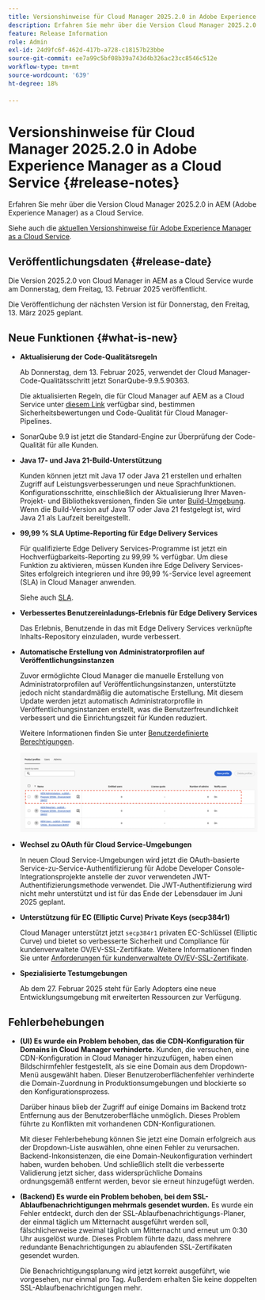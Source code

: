 ```yaml
---
title: Versionshinweise für Cloud Manager 2025.2.0 in Adobe Experience Manager as a Cloud Service
description: Erfahren Sie mehr über die Version Cloud Manager 2025.2.0 in AEM as a Cloud Service.
feature: Release Information
role: Admin
exl-id: 24d9fc6f-462d-417b-a728-c18157b23bbe
source-git-commit: ee7a99c5bf08b39a743d4b326ac23cc8546c512e
workflow-type: tm+mt
source-wordcount: '639'
ht-degree: 18%

---
```


# Versionshinweise für Cloud Manager 2025.2.0 in Adobe Experience Manager as a Cloud Service {#release-notes}

<!-- https://wiki.corp.adobe.com/pages/viewpage.action?pageId=3389843928 -->

Erfahren Sie mehr über die Version Cloud Manager 2025.2.0 in AEM (Adobe Experience Manager) as a Cloud Service.


Siehe auch die [aktuellen Versionshinweise für Adobe Experience Manager as a Cloud Service](/help/release-notes/release-notes-cloud/release-notes-current.md).

## Veröffentlichungsdaten {#release-date}

Die Version 2025.2.0 von Cloud Manager in AEM as a Cloud Service wurde am Donnerstag, dem Freitag, 13. Februar 2025 veröffentlicht.

Die Veröffentlichung der nächsten Version ist für Donnerstag, den Freitag, 13. März 2025 geplant.

## Neue Funktionen {#what-is-new}

* **Aktualisierung der Code-Qualitätsregeln**

  Ab Donnerstag, dem 13. Februar 2025, verwendet der Cloud Manager-Code-Qualitätsschritt jetzt SonarQube-9.9.5.90363.

  Die aktualisierten Regeln, die für Cloud Manager auf AEM as a Cloud Service unter [diesem Link](/help/implementing/cloud-manager/code-quality-testing.md#understanding-code-quality-rules) verfügbar sind, bestimmen Sicherheitsbewertungen und Code-Qualität für Cloud Manager-Pipelines.

* SonarQube 9.9 ist jetzt die Standard-Engine zur Überprüfung der Code-Qualität für alle Kunden.

* **Java 17- und Java 21-Build-Unterstützung**

  Kunden können jetzt mit Java 17 oder Java 21 erstellen und erhalten Zugriff auf Leistungsverbesserungen und neue Sprachfunktionen. Konfigurationsschritte, einschließlich der Aktualisierung Ihrer Maven-Projekt- und Bibliotheksversionen, finden Sie unter [Build-Umgebung](/help/implementing/cloud-manager/getting-access-to-aem-in-cloud/build-environment-details.md). Wenn die Build-Version auf Java 17 oder Java 21 festgelegt ist, wird Java 21 als Laufzeit bereitgestellt.

* **99,99 % SLA Uptime-Reporting für Edge Delivery Services**

  Für qualifizierte Edge Delivery Services-Programme ist jetzt ein Hochverfügbarkeits-Reporting zu 99,99 % verfügbar. Um diese Funktion zu aktivieren, müssen Kunden ihre Edge Delivery Services-Sites erfolgreich integrieren und ihre 99,99 %-Service level agreement (SLA) in Cloud Manager anwenden.

  Siehe auch [SLA](/help/implementing/cloud-manager/getting-access-to-aem-in-cloud/creating-production-programs.md#sla).

* **Verbessertes Benutzereinladungs-Erlebnis für Edge Delivery Services**

  Das Erlebnis, Benutzende in das mit Edge Delivery Services verknüpfte Inhalts-Repository einzuladen, wurde verbessert. <!-- CMGR-65331 -->

* **Automatische Erstellung von Administratorprofilen auf Veröffentlichungsinstanzen**

  Zuvor ermöglichte Cloud Manager die manuelle Erstellung von Administratorprofilen auf Veröffentlichungsinstanzen, unterstützte jedoch nicht standardmäßig die automatische Erstellung. Mit diesem Update werden jetzt automatisch Administratorprofile in Veröffentlichungsinstanzen erstellt, was die Benutzerfreundlichkeit verbessert und die Einrichtungszeit für Kunden reduziert.

  Weitere Informationen finden Sie unter [Benutzerdefinierte Berechtigungen](/help/implementing/cloud-manager/custom-permissions.md).

  ![Filtern von Pipeline-Aktivitäten](/help/implementing/cloud-manager/release-notes/assets/product-profiles.png)

* **Wechsel zu OAuth für Cloud Service-Umgebungen**

  In neuen Cloud Service-Umgebungen wird jetzt die OAuth-basierte Service-zu-Service-Authentifizierung für Adobe Developer Console-Integrationsprojekte anstelle der zuvor verwendeten JWT-Authentifizierungsmethode verwendet. Die JWT-Authentifizierung wird nicht mehr unterstützt und ist für das Ende der Lebensdauer im Juni 2025 geplant.

* **Unterstützung für EC (Elliptic Curve) Private Keys (secp384r1)**

  Cloud Manager unterstützt jetzt `secp384r1` privaten EC-Schlüssel (Elliptic Curve) und bietet so verbesserte Sicherheit und Compliance für kundenverwaltete OV/EV-SSL-Zertifikate.
Weitere Informationen finden Sie unter [Anforderungen für kundenverwaltete OV/EV-SSL-Zertifikate](/help/implementing/cloud-manager/managing-ssl-certifications/introduction-to-ssl-certificates.md). <!-- CMGR-63636 -->

* **Spezialisierte Testumgebungen**

  Ab dem 27. Februar 2025 steht für Early Adopters eine neue Entwicklungsumgebung mit erweiterten Ressourcen zur Verfügung.


<!--
## Early adoption program {#early-adoption}

Be a part of Cloud Manager's early adoption program and have a chance to test upcoming features. -->


## Fehlerbehebungen

* **(UI) Es wurde ein Problem behoben, das die CDN-Konfiguration für Domains in Cloud Manager verhinderte.**
Kunden, die versuchen, eine CDN-Konfiguration in Cloud Manager hinzuzufügen, haben einen Bildschirmfehler festgestellt, als sie eine Domain aus dem Dropdown-Menü ausgewählt haben. Dieser Benutzeroberflächenfehler verhinderte die Domain-Zuordnung in Produktionsumgebungen und blockierte so den Konfigurationsprozess.

  Darüber hinaus blieb der Zugriff auf einige Domains im Backend trotz Entfernung aus der Benutzeroberfläche unmöglich. Dieses Problem führte zu Konflikten mit vorhandenen CDN-Konfigurationen.

  Mit dieser Fehlerbehebung können Sie jetzt eine Domain erfolgreich aus der Dropdown-Liste auswählen, ohne einen Fehler zu verursachen. Backend-Inkonsistenzen, die eine Domain-Neukonfiguration verhindert haben, wurden behoben. Und schließlich stellt die verbesserte Validierung jetzt sicher, dass widersprüchliche Domains ordnungsgemäß entfernt werden, bevor sie erneut hinzugefügt werden.<!-- CMGR-64888 -->
* **(Backend) Es wurde ein Problem behoben, bei dem SSL-Ablaufbenachrichtigungen mehrmals gesendet wurden.**
Es wurde ein Fehler entdeckt, durch den der SSL-Ablaufbenachrichtigungs-Planer, der einmal täglich um Mitternacht ausgeführt werden soll, fälschlicherweise zweimal täglich um Mitternacht und erneut um 0:30 Uhr ausgelöst wurde. Dieses Problem führte dazu, dass mehrere redundante Benachrichtigungen zu ablaufenden SSL-Zertifikaten gesendet wurden.

  Die Benachrichtigungsplanung wird jetzt korrekt ausgeführt, wie vorgesehen, nur einmal pro Tag. Außerdem erhalten Sie keine doppelten SSL-Ablaufbenachrichtigungen mehr. <!-- CMGR-64748 -->




<!-- ## Known issues {#known-issues} -->
